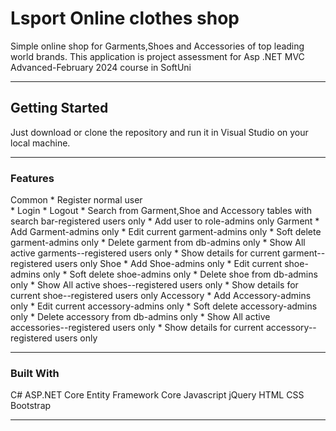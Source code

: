 <h1>Lsport Online clothes shop</h1>
Simple online shop for Garments,Shoes and Accessories of top leading world brands.
This application is  project assessment for Asp .NET MVC Advanced-February 2024 course in SoftUni
<hr class="hr" />

<h2>
Getting Started
</h2>
Just download or clone the repository and run it in Visual Studio on your local machine.
<hr class="hr" />

<h3>  
Features
</h3>
Common
* Register normal user <br>
* Login
* Logout
* Search from Garment,Shoe and Accessory tables with search bar-registered users only
* Add user to role-admins only
Garment
* Add Garment-admins only
* Edit current garment-admins only
* Soft delete garment-admins only
* Delete garment from db-admins only
* Show All active garments--registered users only
* Show details for current garment--registered users only
Shoe
* Add Shoe-admins only
* Edit current shoe-admins only
* Soft delete shoe-admins only
* Delete shoe from db-admins only
* Show All active shoes--registered users only
* Show details for current shoe--registered users only
Accessory
* Add Accessory-admins only
* Edit current accessory-admins only
* Soft delete accessory-admins only
* Delete accessory from db-admins only
* Show All active accessories--registered users only
* Show details for current accessory--registered users only


<hr class="hr" />

<h3>
Built With
</h3>
C#
ASP.NET Core
Entity Framework Core
Javascript
jQuery
HTML
CSS
Bootstrap
<hr class="hr" />
